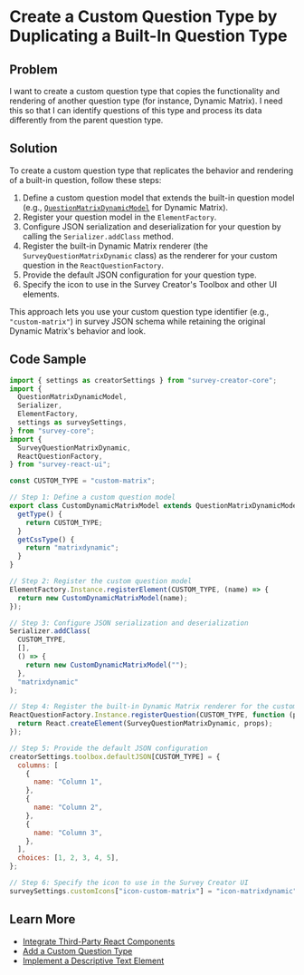 # Create a Custom Question Type by Duplicating a Built-In Question Type

## Problem

I want to create a custom question type that copies the functionality and rendering of another question type (for instance, Dynamic Matrix). I need this so that I can identify questions of this type and process its data differently from the parent question type.

## Solution

To create a custom question type that replicates the behavior and rendering of a built-in question, follow these steps:

1. Define a custom question model that extends the built-in question model (e.g., [`QuestionMatrixDynamicModel`](https://surveyjs.io/form-library/documentation/api-reference/dynamic-matrix-table-question-model) for Dynamic Matrix).
2. Register your question model in the `ElementFactory`.
3. Configure JSON serialization and deserialization for your question by calling the `Serializer.addClass` method.
4. Register the built-in Dynamic Matrix renderer (the `SurveyQuestionMatrixDynamic` class) as the renderer for your custom question in the `ReactQuestionFactory`.
5. Provide the default JSON configuration for your question type.
6. Specify the icon to use in the Survey Creator's Toolbox and other UI elements.

This approach lets you use your custom question type identifier (e.g., `"custom-matrix"`) in survey JSON schema while retaining the original Dynamic Matrix's behavior and look.

## Code Sample

```js
import { settings as creatorSettings } from "survey-creator-core";
import {
  QuestionMatrixDynamicModel,
  Serializer,
  ElementFactory,
  settings as surveySettings,
} from "survey-core";
import {
  SurveyQuestionMatrixDynamic,
  ReactQuestionFactory,
} from "survey-react-ui";

const CUSTOM_TYPE = "custom-matrix";

// Step 1: Define a custom question model
export class CustomDynamicMatrixModel extends QuestionMatrixDynamicModel {
  getType() {
    return CUSTOM_TYPE;
  }
  getCssType() {
    return "matrixdynamic";
  }
}

// Step 2: Register the custom question model
ElementFactory.Instance.registerElement(CUSTOM_TYPE, (name) => {
  return new CustomDynamicMatrixModel(name);
});

// Step 3: Configure JSON serialization and deserialization
Serializer.addClass(
  CUSTOM_TYPE,
  [],
  () => {
    return new CustomDynamicMatrixModel("");
  },
  "matrixdynamic"
);

// Step 4: Register the built-in Dynamic Matrix renderer for the custom question
ReactQuestionFactory.Instance.registerQuestion(CUSTOM_TYPE, function (props) {
  return React.createElement(SurveyQuestionMatrixDynamic, props);
});

// Step 5: Provide the default JSON configuration
creatorSettings.toolbox.defaultJSON[CUSTOM_TYPE] = {
  columns: [
    {
      name: "Column 1",
    },
    {
      name: "Column 2",
    },
    {
      name: "Column 3",
    },
  ],
  choices: [1, 2, 3, 4, 5],
};

// Step 6: Specify the icon to use in the Survey Creator UI
surveySettings.customIcons["icon-custom-matrix"] = "icon-matrixdynamic";
```

## Learn More

- [Integrate Third-Party React Components](https://surveyjs.io/form-library/documentation/customize-question-types/third-party-component-integration-react)
- [Add a Custom Question Type](https://surveyjs.io/form-library/examples/add-custom-question-type-to-form-builder/)
- [Implement a Descriptive Text Element](https://surveyjs.io/survey-creator/examples/custom-descriptive-text-element/)